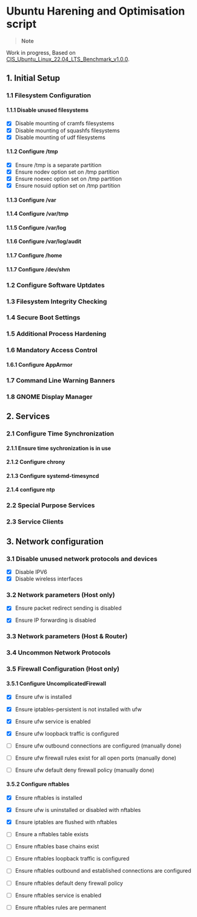 # Ubuntu Harening and Optimisation script


> __Note__  

Work in progress, Based on [CIS_Ubuntu_Linux_22.04_LTS_Benchmark_v1.0.0](https://downloads.cisecurity.org/#/).

## 1. Initial Setup
### 1.1 Filesystem Configuration
#### 1.1.1 Disable unused filesystems

- [x] Disable mounting of cramfs filesystems  
- [x] Disable mounting of squashfs filesystems  
- [x] Disable mounting of udf filesystems  

#### 1.1.2 Configure /tmp

- [x] Ensure /tmp is a separate partition 
- [x] Ensure nodev option set on /tmp partition
- [x] Ensure noexec option set on /tmp partition 
- [x] Ensure nosuid option set on /tmp partition

#### 1.1.3 Configure /var
#### 1.1.4 Configure /var/tmp
#### 1.1.5 Configure /var/log
#### 1.1.6 Configure /var/log/audit
#### 1.1.7 Configure /home
#### 1.1.7 Configure /dev/shm
### 1.2 Configure Software Uptdates
### 1.3 Filesystem Integrity Checking
### 1.4 Secure Boot Settings
### 1.5 Additional Process Hardening
### 1.6 Mandatory Access Control
#### 1.6.1 Configure AppArmor
### 1.7 Command Line Warning Banners
### 1.8 GNOME Display Manager

## 2. Services
### 2.1 Configure Time Synchronization
#### 2.1.1 Ensure time sychronization is in use
#### 2.1.2 Configure chrony
#### 2.1.3 Configure systemd-timesyncd
#### 2.1.4 configure ntp
### 2.2 Special Purpose Services
### 2.3 Service Clients

## 3. Network configuration

### 3.1 Disable unused network protocols and devices

- [x] Disable IPV6  
- [x] Disable wireless interfaces  

### 3.2 Network parameters (Host only)

- [x] Ensure packet redirect sending is disabled  
- [x] Ensure IP forwarding is disabled  


### 3.3 Network parameters (Host & Router)
### 3.4 Uncommon Network Protocols
### 3.5 Firewall Configuration (Host only)

#### 3.5.1 Configure UncomplicatedFirewall

- [x] Ensure ufw is installed
- [x] Ensure iptables-persistent is not installed with ufw 
- [x] Ensure ufw service is enabled
- [x] Ensure ufw loopback traffic is configured 
- [ ] Ensure ufw outbound connections are configured (manually done)
- [ ] Ensure ufw firewall rules exist for all open ports (manually done)
- [ ] Ensure ufw default deny firewall policy (manually done)


#### 3.5.2 Configure nftables

- [x] Ensure nftables is installed
- [x] Ensure ufw is uninstalled or disabled with nftables 
- [x] Ensure iptables are flushed with nftables
- [ ] Ensure a nftables table exists 
- [ ] Ensure nftables base chains exist
- [ ] Ensure nftables loopback traffic is configured 
- [ ] Ensure nftables outbound and established connections are configured 
- [ ] Ensure nftables default deny firewall policy
- [ ] Ensure nftables service is enabled
- [ ] Ensure nftables rules are permanent 


